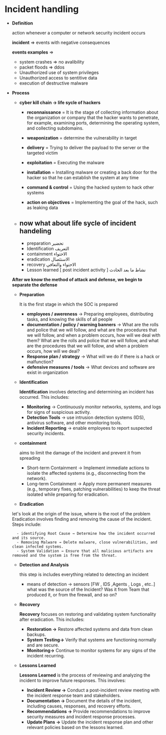 # **Incident handling**

- **Definition**
    
    action whenever a computer or network security incident occurs 
    
    **incident** ⇒ events with negative consequences 
    
    **events examples** ⇒ 
    
    - system crashes ⇒ no avalibility
    - packet floods ⇒ ddos
    - Unauthorized use of system privileges
    - Unauthorized access to sentitive data
    - execution of destructive malware
- **Process**
    - **cyber kill chain → life sycle of hackers**
        - **reconnaissance**  = It is the stage of collecting information about the organization or company that the hacker wants to penetrate, for example, examining ports, determining the operating system, and collecting subdomains.
        
        - **weaponization**  = determine the vulnerability in target 
        - **delivery**  = Trying to deliver the payload to the server or the targeted victim
        - **exploitation** = Executing the malware
        - **installation** = Installing malware or creating a back door for the hacker so that he can establish the system at any time
        - **command & control** = Using the hacked system to hack other systems
        - **action on objectives** = Implementing the goal of the hack, such as leaking data
          
    - ## now what about life sycle of incident handeling
        - preparation  تحضير
        - Identification  التعريف
        - containment   الاحتواء
        - eradication الاستئصال
        - recovery الاحتواء والتعافي
        - Lesson learned [ post incident activity ]   نشاط ما بعد الحادث
    
  **After we know the method of attack and defense, we begin to separate the defense**
    
    - **Preparation**
        
        It is the first stage in which the SOC is prepared 
        
        - **employees / awereness** →    Preparing employees, distributing tasks, and knowing the skills of all people
        - **documentation  / policy / warning banners** → What are the rolls and police that we will follow, and what are the procedures that we will follow, and when a problem occurs, how will we deal with them? What are the rolls and police that we will follow, and what are the procedures that we will follow, and when a problem occurs, how will we deal?
        - **Response plan / strategy**  → What will we do if there is a hack or malfunction?
        - **defensive measures / tools** → What devices and software are exist in organization 
    - **Identification**
        
        **Identification** involves detecting and determining an incident has occurred. This includes:
        
        - **Monitoring** → Continuously monitor networks, systems, and logs for signs of suspicious activity.
        - **Detection Tools** → use intrusion detection systems (IDS), antivirus software, and other monitoring tools.
        - **Incident Reporting** → enable employees to report suspected security incidents.
    - **containment**
        
         aims to limit the damage of the incident and prevent it from spreading
        
        - Short-term Containment → Implement immediate actions to isolate the affected systems (e.g., disconnecting from the network).
        - Long-term Containment → Apply more permanent measures (e.g., temporary fixes, patching vulnerabilities) to keep the threat isolated while preparing for eradication.
    - **Eradication**
        
  let's look at the origin of the issue, where is the root of the problem        
        Eradication involves finding and removing the cause of the incident. Steps include:
        
        - identifying Root Cause → Determine how the incident occurred and its source.
        - Removing Malware → Delete malware, close vulnerabilities, and clean infected systems.
        - System Validation → Ensure that all malicious artifacts are removed and the system is free from the threat.
    - **Detection and Analysis**
        
        this step is includes everything related to detecting an incident
        
        - means of detection → sensors [FW , IDS ,Agents , Logs , etc..] what was the source of the Incident? Was it from Team that produced it, or from the firewall, and so on?
    - **Recovery**
        
        **Recovery** focuses on restoring and validating system functionality after eradication. This includes:
        
        - **Restoration →**  Restore affected systems and data from clean backups.
        - **System Testing→**  Verify that systems are functioning normally and are secure.
        - **Monitoring→**  Continue to monitor systems for any signs of the incident recurring.
    - **Lessons Learned**
        
        **Lessons Learned** is the process of reviewing and analyzing the incident to improve future responses. This involves:
        
        - **Incident Review →** Conduct a post-incident review meeting with the incident response team and stakeholders.
        - **Documentation →** Document the details of the incident, including causes, responses, and recovery efforts.
        - **Recommendations →**  Provide recommendations to improve security measures and incident response processes.
        - **Update Plans →** Update the incident response plan and other relevant policies based on the lessons learned.
